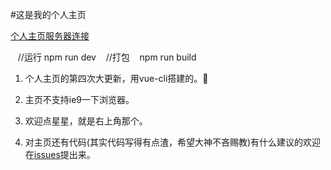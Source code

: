 #这是我的个人主页

[个人主页服务器连接](http://www.jayzangwill.cn/)

    //运行
    npm run dev
    //打包
    npm run build
    
1. 个人主页的第四次大更新，用vue-cli搭建的。:tada:

3. 主页不支持ie9一下浏览器。

4. 欢迎点星星，就是右上角那个。

6. 对主页还有代码(其实代码写得有点渣，希望大神不吝赐教)有什么建议的欢迎在[issues](https://github.com/JayZangwill/JayZangwill.github.io/issues)提出来。
